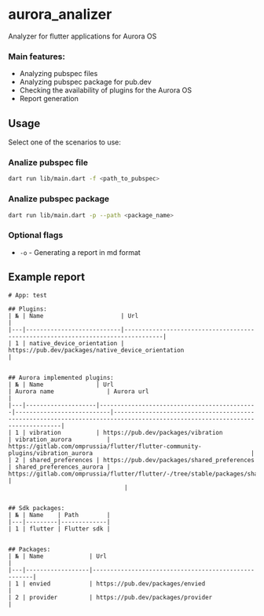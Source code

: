 # aurora_analizer
Analyzer for flutter applications for Aurora OS

### Main features:
- Analyzing pubspec files
- Analyzing pubspec package for pub.dev
- Checking the availability of plugins for the Aurora OS
- Report generation

## Usage

Select one of the scenarios to use:

### Analize pubspec file

```sh
dart run lib/main.dart -f <path_to_pubspec>
```

### Analize pubspec package

```sh
dart run lib/main.dart -p --path <package_name>
```

### Optional flags
 - `-o` - Generating a report in md format


 ## Example report
 ```
# App: test

## Plugins:
| № | Name                      | Url                                                                             |
|---|---------------------------|---------------------------------------------------------------------------------|
| 1 | native_device_orientation | https://pub.dev/packages/native_device_orientation                              |


## Aurora implemented plugins:
| № | Name               | Url                                         | Aurora name               | Aurora url                                                                                                                  |
|---|--------------------|---------------------------------------------|---------------------------|-----------------------------------------------------------------------------------------------------------------------------|
| 1 | vibration          | https://pub.dev/packages/vibration          | vibration_aurora          | https://gitlab.com/omprussia/flutter/flutter-community-plugins/vibration_aurora                                             |
| 2 | shared_preferences | https://pub.dev/packages/shared_preferences | shared_preferences_aurora | https://gitlab.com/omprussia/flutter/flutter/-/tree/stable/packages/shared_preferences_aurora                               |
                                  |


## Sdk packages:
| № | Name    | Path        |
|---|---------|-------------|
| 1 | flutter | Flutter sdk |


## Packages:
| № | Name             | Url                                                 |
|---|------------------|-----------------------------------------------------|
| 1 | envied           | https://pub.dev/packages/envied                     |
| 2 | provider         | https://pub.dev/packages/provider                   |

 ```